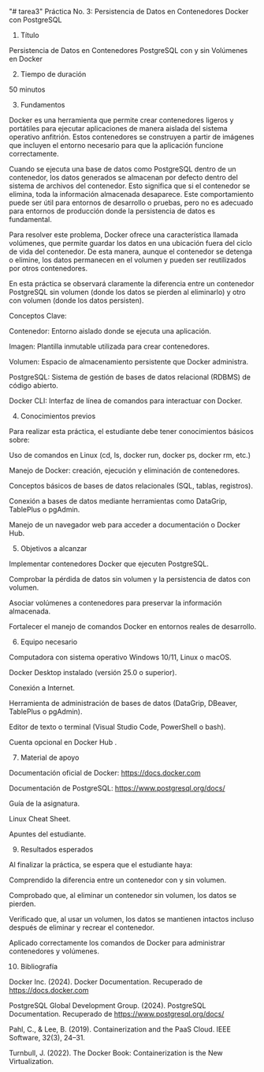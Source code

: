 "# tarea3" 
Práctica No. 3: Persistencia de Datos en Contenedores Docker con PostgreSQL
1. Título

Persistencia de Datos en Contenedores PostgreSQL con y sin Volúmenes en Docker

2. Tiempo de duración

50 minutos

3. Fundamentos

Docker es una herramienta que permite crear contenedores ligeros y portátiles para ejecutar aplicaciones de manera aislada del sistema operativo anfitrión. Estos contenedores se construyen a partir de imágenes que incluyen el entorno necesario para que la aplicación funcione correctamente.

Cuando se ejecuta una base de datos como PostgreSQL dentro de un contenedor, los datos generados se almacenan por defecto dentro del sistema de archivos del contenedor. Esto significa que si el contenedor se elimina, toda la información almacenada desaparece. Este comportamiento puede ser útil para entornos de desarrollo o pruebas, pero no es adecuado para entornos de producción donde la persistencia de datos es fundamental.

Para resolver este problema, Docker ofrece una característica llamada volúmenes, que permite guardar los datos en una ubicación fuera del ciclo de vida del contenedor. De esta manera, aunque el contenedor se detenga o elimine, los datos permanecen en el volumen y pueden ser reutilizados por otros contenedores.

En esta práctica se observará claramente la diferencia entre un contenedor PostgreSQL sin volumen (donde los datos se pierden al eliminarlo) y otro con volumen (donde los datos persisten).

Conceptos Clave:

Contenedor: Entorno aislado donde se ejecuta una aplicación.

Imagen: Plantilla inmutable utilizada para crear contenedores.

Volumen: Espacio de almacenamiento persistente que Docker administra.

PostgreSQL: Sistema de gestión de bases de datos relacional (RDBMS) de código abierto.

Docker CLI: Interfaz de línea de comandos para interactuar con Docker.

4. Conocimientos previos

Para realizar esta práctica, el estudiante debe tener conocimientos básicos sobre:

Uso de comandos en Linux (cd, ls, docker run, docker ps, docker rm, etc.)

Manejo de Docker: creación, ejecución y eliminación de contenedores.

Conceptos básicos de bases de datos relacionales (SQL, tablas, registros).

Conexión a bases de datos mediante herramientas como DataGrip, TablePlus o pgAdmin.

Manejo de un navegador web para acceder a documentación o Docker Hub.

5. Objetivos a alcanzar

Implementar contenedores Docker que ejecuten PostgreSQL.

Comprobar la pérdida de datos sin volumen y la persistencia de datos con volumen.

Asociar volúmenes a contenedores para preservar la información almacenada.

Fortalecer el manejo de comandos Docker en entornos reales de desarrollo.

6. Equipo necesario

Computadora con sistema operativo Windows 10/11, Linux o macOS.

Docker Desktop instalado (versión 25.0 o superior).

Conexión a Internet.

Herramienta de administración de bases de datos (DataGrip, DBeaver, TablePlus o pgAdmin).

Editor de texto o terminal (Visual Studio Code, PowerShell o bash).

Cuenta opcional en Docker Hub
.

7. Material de apoyo

Documentación oficial de Docker: https://docs.docker.com

Documentación de PostgreSQL: https://www.postgresql.org/docs/

Guía de la asignatura.

Linux Cheat Sheet.

Apuntes del estudiante.

9. Resultados esperados

Al finalizar la práctica, se espera que el estudiante haya:

Comprendido la diferencia entre un contenedor con y sin volumen.

Comprobado que, al eliminar un contenedor sin volumen, los datos se pierden.

Verificado que, al usar un volumen, los datos se mantienen intactos incluso después de eliminar y recrear el contenedor.

Aplicado correctamente los comandos de Docker para administrar contenedores y volúmenes.

10. Bibliografía

Docker Inc. (2024). Docker Documentation. Recuperado de https://docs.docker.com

PostgreSQL Global Development Group. (2024). PostgreSQL Documentation. Recuperado de https://www.postgresql.org/docs/

Pahl, C., & Lee, B. (2019). Containerization and the PaaS Cloud. IEEE Software, 32(3), 24–31.

Turnbull, J. (2022). The Docker Book: Containerization is the New Virtualization.
